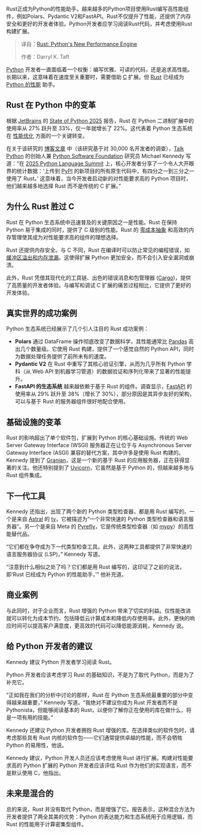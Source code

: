 
<!--
title: Rust：Python的性能新引擎
cover: https://cdn.thenewstack.io/media/2025/08/ff731826-andreas-brun-fjddh6iobqa-unsplash-1.jpg
summary: Rust正成为Python的性能助手。越来越多的Python项目使用Rust编写高性能组件，例如Polars、Pydantic V2和FastAPI。Rust不仅提升了性能，还提供了内存安全和更好的开发者体验。Python开发者应学习阅读Rust代码，并考虑使用Rust构建扩展。
-->

Rust正成为Python的性能助手。越来越多的Python项目使用Rust编写高性能组件，例如Polars、Pydantic V2和FastAPI。Rust不仅提升了性能，还提供了内存安全和更好的开发者体验。Python开发者应学习阅读Rust代码，并考虑使用Rust构建扩展。

> 译自：[Rust: Python's New Performance Engine](https://thenewstack.io/rust-pythons-new-performance-engine/)
> 
> 作者：Darryl K. Taft

[Python](https://thenewstack.io/what-is-python/) 开发者一直面临着一个权衡：编写优雅、可读的代码，还是追求高性能。长期以来，这意味着在速度至关重要时，需要借助 [C](https://thenewstack.io/code-wars-rust-vs-c-in-the-battle-for-billion-device-safety/) 扩展。但 [Rust](https://thenewstack.io/rust-programming-language-guide/) 已经成为 [Python 的性能](https://thenewstack.io/why-python-is-so-slow-and-what-is-being-done-about-it/) 助手。

## Rust 在 Python 中的变革

根据 [JetBrains](https://www.jetbrains.com/) 的 [State of Python 2025](https://blog.jetbrains.com/pycharm/2025/08/the-state-of-python-2025/) 报告，Rust 在 Python 二进制扩展中的使用率从 27% 跃升至 33%，仅一年就增长了 22%。这代表着 Python 生态系统在 [性能优化](https://thenewstack.io/how-to-master-javascript-performance-optimization/) 方面的一个关键转变。

在关于该研究的 [博客文章](https://blog.jetbrains.com/pycharm/2025/08/the-state-of-python-2025/) 中（该研究基于对 30,000 名开发者的调查），[Talk Python](https://talkpython.fm/) 的创始人兼 [Python Software Foundation](https://www.python.org/psf-landing/) 研究员 Michael Kennedy 写道：“在 [2025 Python Language Summit](https://us.pycon.org/2025/events/language-summit/) 上，核心开发者分享了一个令人大开眼界的统计数据：‘上传到 [PyPI](https://thenewstack.io/the-top-5-python-packages-and-what-they-do/) 的新项目的所有原生代码中，有四分之一到三分之一使用了 Rust。’ 这意味着，当今开发者启动新的对性能要求高的 Python 项目时，他们越来越多地选择 Rust 而不是传统的 C 扩展。”

## 为什么 Rust 胜过 C

Rust 在 Python 生态系统中迅速普及的关键原因之一是性能。Rust 在保持 Python 易于集成的同时，提供了 C 级别的性能。Rust 的 [零成本抽象](https://stackoverflow.com/questions/69178380/what-does-zero-cost-abstraction-mean) 和高效的内存管理使其成为对性能要求高的组件的理想选择。

Rust 还提供内存安全。与 C 不同，Rust 在编译时可以防止常见的编程错误，如 [缓冲区溢出和内存泄漏](https://thenewstack.io/secure-coding-in-c-avoid-buffer-overflows-and-memory-leaks/)。这使得扩展 Python 更加安全，而不会引入安全漏洞或崩溃。

此外，Rust 凭借其现代化的工具链、出色的错误消息和包管理器 ([Cargo](https://doc.rust-lang.org/cargo/))，提供了高质量的开发者体验。与编写和调试 C 扩展的痛苦过程相比，它提供了更好的开发体验。

## 真实世界的成功案例

Python 生态系统已经展示了几个引人注目的 Rust 成功案例：

* **Polars** 通过 DataFrame 操作彻底改变了数据科学，其性能通常比 [Pandas](https://thenewstack.io/python-pandas-ditches-numpy-for-speedier-pyarrow/) 高出几个数量级。它使用 Rust 构建，提供了一个感觉自然的 Python API，同时为数据处理任务提供了前所未有的速度。
* **Pydantic V2** 在 Rust 中重写了其核心验证引擎，从而为几乎所有 Python 学科（从 Web API 到机器学习管道）的数据验证和序列化带来了显著的性能提升。
* **FastAPI 的生态系统** 越来越依赖于基于 Rust 的组件。调查显示，[FastAPI](https://thenewstack.io/jetbrains-developer-survey-tracks-rapid-adoption-of-ai-chatgpt/) 的使用率从 29% 跃升至 38%（增长了 30%），部分原因是其异步友好的架构，可以与基于 Rust 的服务器组件很好地配合使用。

## 基础设施的变革

Rust 的影响超出了单个软件包，扩展到 Python 的核心基础设施。传统的 Web Server Gateway Interface (WSGI) 服务器正在让位于与 Asynchronous Server Gateway Interface (ASGI) 兼容的替代方案，其中许多是使用 Rust 构建的。Kennedy 提到了 [Granian](https://github.com/emmett-framework/granian)，这是一个新的基于 Rust 的应用服务器，正在获得显著的关注。他还特别提到了 [Uvicorn](https://www.uvicorn.org/)，它虽然是基于 Python 的，但越来越多地与 Rust 组件集成。

## 下一代工具

Kennedy 还指出，出现了两个新的 Python 类型检查器，都是用 Rust 编写的。一个是来自 [Astral](https://astral.sh/) 的 [ty](https://github.com/astral-sh/ty)，它被描述为“一个非常快速的 Python 类型检查器和语言服务器”。另一个是来自 Meta 的 [Pyrefly](https://pyrefly.org/)，它是传统类型检查器（如 [mypy](https://mypy-lang.org/)）的高性能替代品。

“它们都在争夺成为下一代类型检查工具。此外，这两种工具都提供了非常快速的语言服务器协议 (LSP)，” Kennedy 写道。

“注意到什么相似之处了吗？它们都是用 Rust 编写的，这印证了之前的说法，即‘Rust 已经成为 Python 的性能助手，’” 他补充道。

## 商业案例

与此同时，对于企业而言，Rust 增强的 Python 带来了切实的利益。仅性能改进就可以转化为成本节约，包括降低云计算成本和降低内存使用率。此外，更快的响应时间可以提高客户满意度，更高效的代码可以降低能源消耗，Kennedy 说。

## 给 Python 开发者的建议

Kennedy 建议 Python 开发者学习阅读 Rust。

Python 开发者应该考虑学习 Rust 的基础知识，不是为了取代 Python，而是为了补充它。

“正如我在我们的分析中讨论的那样，Rust 在 Python 生态系统最重要的部分中变得越来越重要，” Kennedy 写道。“我绝对不建议你成为 Rust 开发者而不是 Pythonista，但能够阅读基本的 Rust，以便你了解你正在使用的库在做什么，将是一项有用的技能。”

Kennedy 还建议 Python 开发者拥抱 Rust 增强的库。在选择类似的软件包时，请考虑那些具有 Rust 内核的软件包——它们通常提供卓越的性能，而不会牺牲 Python 的易用性，他说。

Kennedy 建议，Python 开发人员还应该考虑使用 Rust 进行扩展。构建对性能要求高的 Python 扩展的 Python 开发者应该评估 Rust 作为他们的实现语言，而不是默认使用 C，他指出。

## 未来是混合的

总的来说，Rust 并没有取代 Python，而是增强了它。报告表示，这种混合方法为开发者提供了两全其美的优势：Python 的表达能力和生态系统用于应用逻辑，而 Rust 的性能用于计算密集型组件。